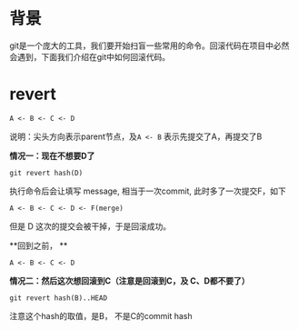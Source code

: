 # 背景

git是一个庞大的工具，我们要开始扫盲一些常用的命令。回滚代码在项目中必然会遇到，下面我们介绍在git中如何回滚代码。

# revert 

```
A <- B <- C <- D

```
说明：尖头方向表示parent节点，及`A <- B` 表示先提交了A，再提交了B


**情况一：现在不想要D了**

```
git revert hash(D) 

```
执行命令后会让填写 message, 相当于一次commit, 此时多了一次提交F，如下 

```
A <- B <- C <- D <- F(merge)

```

但是 D 这次的提交会被干掉，于是回滚成功。

**回到之前， **

```
A <- B <- C <- D

```
**情况二：然后这次想回滚到C（注意是回滚到C，及 C、D都不要了）**

```
git revert hash(B)..HEAD

```
注意这个hash的取值，是B， 不是C的commit hash
